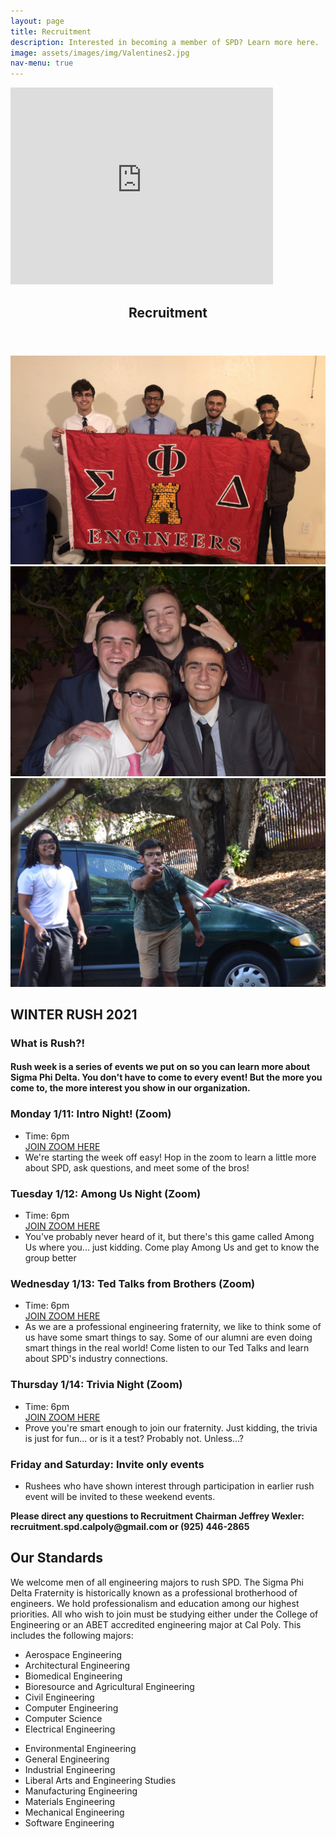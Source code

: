 ```yaml
---
layout: page
title: Recruitment
description: Interested in becoming a member of SPD? Learn more here.
image: assets/images/img/Valentines2.jpg
nav-menu: true
---
```


<iframe width="420" height="315" src="http://www.youtube.com/embed/5G0aAaHT058" frameborder="0" allowfullscreen></iframe>

<!-- Main -->
<div id="main" class="alt">

<!-- One -->
<section id="one">
	<div class="inner">
		<header class="major">
			<h1>Recruitment</h1>
		</header>

<!-- Content -->
<div class="box alt">
	<div class="row 50% uniform">
		<div class="4u"><span class="image fit"><img src="assets/images/img/theta.JPG" alt="" /></span></div>
		<div class="4u"><span class="image fit"><img src="assets/images/img/Valentines1.jpg" alt="" /></span></div>
		<div class="4u$"><span class="image fit"><img src="assets/images/img/DSC_0294.jpg" alt="" /></span></div>
	</div>
</div>




<!-- Temporary Rush 2021 -->
<h2>WINTER RUSH 2021</h2>
<h3>What is Rush?!</h3>
	<h4>Rush week is a series of events we put on so you can learn more about Sigma Phi Delta. You don't have to come to every event! But the more you come to, the more interest you show in our organization.</h4>
	<div class="row">
			<div>
				<h3>Monday 1/11: Intro Night! (Zoom)</h3>
				<ul>
					<li>Time: 6pm</li>
					<a href="https://calpoly.zoom.us/j/2857559283">JOIN ZOOM HERE</a>
					<li>We're starting the week off easy! Hop in the zoom to learn a little more about SPD, ask questions, and meet some of the bros!</li>
				</ul>
			</div>
			<div>
				<h3>Tuesday 1/12: Among Us Night (Zoom)</h3>
				<ul>
					<li>Time: 6pm</li>
					<a href="https://calpoly.zoom.us/j/2857559283">JOIN ZOOM HERE</a>
					<li>You've probably never heard of it, but there's this game called Among Us where you... just kidding. Come play Among Us and get to know the group better</li>
				</ul>
			</div>
			<div>
				<h3>Wednesday 1/13: Ted Talks from Brothers (Zoom)</h3>
				<ul>
					<li>Time: 6pm</li>
					<a href="https://calpoly.zoom.us/j/2857559283">JOIN ZOOM HERE</a>
					<li>As we are a professional engineering fraternity, we like to think some of us have some smart things to say. Some of our alumni are
						even doing smart things in the real world! Come listen to our Ted Talks and learn about SPD's industry connections.
					</li>
				</ul>
			</div>
			<div>
				<h3>Thursday 1/14: Trivia Night (Zoom)</h3>
				<ul>
					<li>Time: 6pm</li>
					<a href="https://calpoly.zoom.us/j/2857559283">JOIN ZOOM HERE</a>
					<li>Prove you're smart enough to join our fraternity. Just kidding, the trivia is just for fun... or is it a test? Probably not. Unless...?</li>
				</ul>
			</div>
			<div>
				<h3>Friday and Saturday: Invite only events</h3>
				<ul>
					<li>Rushees who have shown interest through participation in earlier rush event will be invited to these weekend events.</li>
				</ul>
			</div>
			<p><b>Please direct any questions to Recruitment Chairman Jeffrey Wexler: recruitment.spd.calpoly@gmail.com or (925) 446-2865</b></p>
		</div>

<!-- Temporary Rush 2021 -->

<h2 id="content">Our Standards</h2>
<p>We welcome men of all engineering majors to rush SPD. The Sigma Phi Delta Fraternity is historically known as a professional brotherhood of engineers. We hold professionalism and education among our highest priorities. All who wish to join must be studying either under the College of Engineering or an ABET accredited engineering major at Cal Poly. This includes the following majors:
</p>

<div class="row">
	<div class="6u 12u$(small)">
		<ul>
			<li>Aerospace Engineering</li>
			<li>Architectural Engineering</li>
			<li>Biomedical Engineering</li>
			<li>Bioresource and Agricultural Engineering</li>
			<li>Civil Engineering</li>
			<li>Computer Engineering</li>
			<li>Computer Science</li>
			<li>Electrical Engineering</li>
		</ul>
	</div>
	<div class="6u 12u$(small)">
		<ul>
			<li>Environmental Engineering</li>
			<li>General Engineering</li>
			<li>Industrial Engineering</li>
			<li>Liberal Arts and Engineering Studies</li>
			<li>Manufacturing Engineering</li>
			<li>Materials Engineering</li>
			<li>Mechanical Engineering</li>
			<li>Software Engineering</li>
		</ul>
	</div>
</div>

</div>
</section>

</div>
